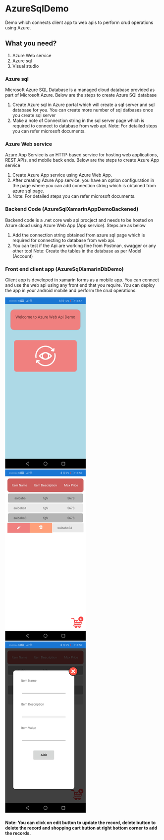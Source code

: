 # AzureSqlDemo
Demo which connects client app to web apis to perform crud operations using Azure.

## What you need?
1. Azure Web service
2. Azure sql
3. Visual studio

### Azure sql
Microsoft Azure SQL Database is a managed cloud database provided as part of Microsoft Azure. Below are the steps to create Azure SQl database
1. Create Azure sql in Azure portal which will create a sql server and sql database for you. You can create more number of sql datbases once you create sql server
2. Make a note of Connection string in the sql server page which is required to connect to database from web api.
Note: For detailed steps you can refer microsoft documents.

### Azure Web service
Azure App Service is an HTTP-based service for hosting web applications, REST APIs, and mobile back ends. Below are the steps to create Azure App service
1. Create Azure App service using Azure Web App.
2. After creating Azure App service, you have an option configuration in the page where you can add connection string which is obtained from azure sql page.
3. Note: For detailed steps you can refer microsoft documents.

### Backend Code (AzureSqlXamarinAppDemoBackened)
Backend code is a .net core web api procject and needs to be hosted on Azure cloud using Azure Web App (App service). Steps are as below
1. Add the connection string obtained from azure sql page which is required for connecting to database from web api.
2. You can test if the Api are working fine from Postman, swagger or any other tool
Note: Create the tables in the database as per Model (Account)

### Front end client app (AzureSqlXamarinDbDemo)
Client app is developed in xamarin forms as a mobile app. You can connect and use the web api using any front end that you require. You can deploy the app in your android mobile and perform the crud operations.
<p align="left">
  <img src="/screenshots/clientimg1.jpeg" height="550">
  <img src="/screenshots/clientimg2.jpeg" height="550">
  <img src="/screenshots/clientimg3.jpeg" height="550">
</p>

#### Note: You can click on edit button to update the record, delete button to delete the record and shopping cart button at right bottom corner to add the records.
